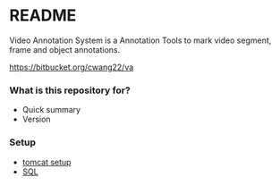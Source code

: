 # README #

Video Annotation System is a Annotation Tools to mark video segment, frame and object annotations.

https://bitbucket.org/cwang22/va

### What is this repository for? ###

* Quick summary
* Version


### Setup ###

* [tomcat setup](https://bitbucket.org/cwang22/va/wiki/Tomcat%20Setup)
* [SQL](https://bitbucket.org/cwang22/va/wiki/SQL)
